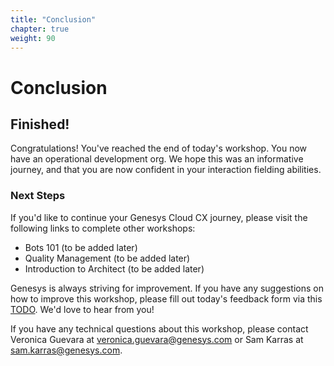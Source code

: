 ```yaml
---
title: "Conclusion"
chapter: true
weight: 90
---
```

# Conclusion

## Finished!

Congratulations! You've reached the end of today's workshop. You now have an operational development org. We hope this was an informative journey, and that you are now confident in your interaction fielding abilities.  

### Next Steps
If you'd like to continue your Genesys Cloud CX journey, please visit the following links to complete other workshops:

* Bots 101 (to be added later)
* Quality Management (to be added later)
* Introduction to Architect (to be added later)

Genesys is always striving for improvement. If you have any suggestions on how to improve this workshop, please fill out today's feedback form via this [TODO](TODO). We'd love to hear from you!

If you have any technical questions about this workshop, please contact Veronica Guevara at veronica.guevara@genesys.com or Sam Karras at sam.karras@genesys.com.


